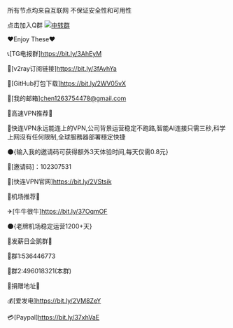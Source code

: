 所有节点均来自互联网 不保证安全性和可用性

点击加入Q群
<a target="_blank" href="https://qm.qq.com/cgi-bin/qm/qr?k=XXCMvdv1HKBGkOniY77Oyun_BCCohYzO&jump_from=webapi"><img border="0" src="//pub.idqqimg.com/wpa/images/group.png" alt="中转群" title="中转群"></a>

♥Enjoy These♥


📞[TG电报群]https://bit.ly/3AhEyM

🔗[v2ray订阅链接]https://bit.ly/3fAvhYa

📄[GitHub打包下载]https://bit.ly/2WV05vX

📧[我的邮箱]chen1263754478@gmail.com


📢高速VPN推荐📢 

🏁快连VPN永远能连上的VPN,公司背景运营稳定不跑路,智能AI连接只需三秒,科学上网沒有任何限制,全球服務器部署穩定快捷

🌑{输入我的邀请码可获得额外3天体验时间,每天仅需0.8元}

🎎[邀请码]：102307531 

🎱[快连VPN官网]https://bit.ly/2VStsik 


📢机场推荐📢

✈[牛牛很牛]https://bit.ly/37OqmOF

🌑{老牌机场稳定运营1200+天}


📢发薪日企鹅群📢

📡群1:536446773

📡群2:496018321(本群)


📢捐赠地址📢

💰[爱发电]https://bit.ly/2VM8ZeY

💳[Paypal]https://bit.ly/37xhVaE

